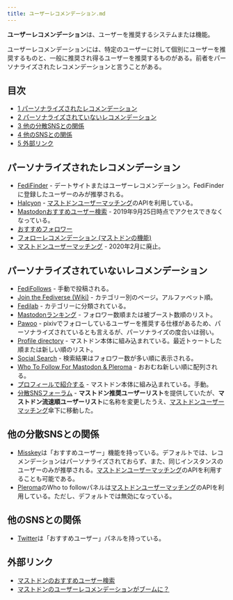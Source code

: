 ```yaml
---
title: ユーザーレコメンデーション.md
---
```

<div>

**ユーザーレコメンデーション**は、ユーザーを推奨するシステムまたは機能。

ユーザーレコメンデーションには、特定のユーザーに対して個別にユーザーを推奨するものと、一般に推奨され得るユーザーを推奨するものがある。前者をパーソナライズされたレコメンデーションと言うことがある。

<div>

<div lang="ja" dir="ltr">

## 目次

</div>

-   [1 パーソナライズされたレコメンデーション](#.E3.83.91.E3.83.BC.E3.82.BD.E3.83.8A.E3.83.A9.E3.82.A4.E3.82.BA.E3.81.95.E3.82.8C.E3.81.9F.E3.83.AC.E3.82.B3.E3.83.A1.E3.83.B3.E3.83.87.E3.83.BC.E3.82.B7.E3.83.A7.E3.83.B3)
-   [2 パーソナライズされていないレコメンデーション](#.E3.83.91.E3.83.BC.E3.82.BD.E3.83.8A.E3.83.A9.E3.82.A4.E3.82.BA.E3.81.95.E3.82.8C.E3.81.A6.E3.81.84.E3.81.AA.E3.81.84.E3.83.AC.E3.82.B3.E3.83.A1.E3.83.B3.E3.83.87.E3.83.BC.E3.82.B7.E3.83.A7.E3.83.B3)
-   [3 他の分散SNSとの関係](#.E4.BB.96.E3.81.AE.E5.88.86.E6.95.A3SNS.E3.81.A8.E3.81.AE.E9.96.A2.E4.BF.82)
-   [4 他のSNSとの関係](#.E4.BB.96.E3.81.AESNS.E3.81.A8.E3.81.AE.E9.96.A2.E4.BF.82)
-   [5 外部リンク](#.E5.A4.96.E9.83.A8.E3.83.AA.E3.83.B3.E3.82.AF)

</div>

## パーソナライズされたレコメンデーション

-   [FediFinder](/FediFinder "FediFinder") - デートサイトまたはユーザーレコメンデーション。FediFinderに登録したユーザーのみが推挙される。
-   [Halcyon](/Halcyon "Halcyon") - [マストドンユーザーマッチング](/%E3%83%9E%E3%82%B9%E3%83%88%E3%83%89%E3%83%B3%E3%83%A6%E3%83%BC%E3%82%B6%E3%83%BC%E3%83%9E%E3%83%83%E3%83%81%E3%83%B3%E3%82%B0 "マストドンユーザーマッチング")のAPIを利用している。
-   [Mastodonおすすめユーザー検索](/Mastodon%E3%81%8A%E3%81%99%E3%81%99%E3%82%81%E3%83%A6%E3%83%BC%E3%82%B6%E3%83%BC%E6%A4%9C%E7%B4%A2 "Mastodonおすすめユーザー検索") - 2019年9月25日時点でアクセスできなくなっている。
-   [おすすめフォロワー](/%E3%81%8A%E3%81%99%E3%81%99%E3%82%81%E3%83%95%E3%82%A9%E3%83%AD%E3%83%AF%E3%83%BC "おすすめフォロワー")
-   [フォローレコメンデーション (マストドンの機能)](/%E3%83%95%E3%82%A9%E3%83%AD%E3%83%BC%E3%83%AC%E3%82%B3%E3%83%A1%E3%83%B3%E3%83%87%E3%83%BC%E3%82%B7%E3%83%A7%E3%83%B3_(%E3%83%9E%E3%82%B9%E3%83%88%E3%83%89%E3%83%B3%E3%81%AE%E6%A9%9F%E8%83%BD) "フォローレコメンデーション (マストドンの機能)")
-   [マストドンユーザーマッチング](/%E3%83%9E%E3%82%B9%E3%83%88%E3%83%89%E3%83%B3%E3%83%A6%E3%83%BC%E3%82%B6%E3%83%BC%E3%83%9E%E3%83%83%E3%83%81%E3%83%B3%E3%82%B0 "マストドンユーザーマッチング") - 2020年2月に廃止。

## パーソナライズされていないレコメンデーション

-   [FediFollows](/FediFollows "FediFollows") - 手動で投稿される。
-   [Join the Fediverse (Wiki)](/Join_the_Fediverse_(Wiki) "Join the Fediverse (Wiki)") - カテゴリー別のページ。アルファベット順。
-   [Fedilab](/Mastalab "Mastalab") - カテゴリーに分類されている。
-   [Mastodonランキング](/Mastodon%E3%83%A9%E3%83%B3%E3%82%AD%E3%83%B3%E3%82%B0 "Mastodonランキング") - フォロワー数順または被ブースト数順のリスト。
-   [Pawoo](/Pawoo "Pawoo") - pixivでフォローしているユーザーを推奨する仕様があるため、パーソナライズされているとも言えるが、パーソナライズの度合いは弱い。
-   [Profile directory](/Profile_directory "Profile directory") - マストドン本体に組み込まれている。最近トゥートした順または新しい順のリスト。
-   [Social Search](/Social_Search "Social Search") - 検索結果はフォロワー数が多い順に表示される。
-   [Who To Follow For Mastodon & Pleroma](/Who_To_Follow_For_Mastodon_%26_Pleroma "Who To Follow For Mastodon & Pleroma") - おおむね新しい順に配列される。
-   [プロフィールで紹介する](/%E3%83%97%E3%83%AD%E3%83%95%E3%82%A3%E3%83%BC%E3%83%AB%E3%81%A7%E7%B4%B9%E4%BB%8B%E3%81%99%E3%82%8B "プロフィールで紹介する") - マストドン本体に組み込まれている。手動。
-   [分散SNSフォーラム](/%E5%88%86%E6%95%A3SNS%E3%83%95%E3%82%A9%E3%83%BC%E3%83%A9%E3%83%A0 "分散SNSフォーラム") - **マストドン推奨ユーザーリスト**を提供していたが、**マストドン流速順ユーザーリスト**に名称を変更したうえ、[マストドンユーザーマッチング](/%E3%83%9E%E3%82%B9%E3%83%88%E3%83%89%E3%83%B3%E3%83%A6%E3%83%BC%E3%82%B6%E3%83%BC%E3%83%9E%E3%83%83%E3%83%81%E3%83%B3%E3%82%B0 "マストドンユーザーマッチング")傘下に移動した。

## 他の分散SNSとの関係

-   [Misskey](/Misskey "Misskey")は「おすすめユーザー」機能を持っている。デフォルトでは、レコメンデーションはパーソナライズされておらず、また、同じインスタンスのユーザーのみが推挙される。[マストドンユーザーマッチング](/%E3%83%9E%E3%82%B9%E3%83%88%E3%83%89%E3%83%B3%E3%83%A6%E3%83%BC%E3%82%B6%E3%83%BC%E3%83%9E%E3%83%83%E3%83%81%E3%83%B3%E3%82%B0 "マストドンユーザーマッチング")のAPIを利用することも可能である。
-   [Pleroma](/Pleroma "Pleroma")のWho to followパネルは[マストドンユーザーマッチング](/%E3%83%9E%E3%82%B9%E3%83%88%E3%83%89%E3%83%B3%E3%83%A6%E3%83%BC%E3%82%B6%E3%83%BC%E3%83%9E%E3%83%83%E3%83%81%E3%83%B3%E3%82%B0 "マストドンユーザーマッチング")のAPIを利用している。ただし、デフォルトでは無効になっている。

## 他のSNSとの関係

-   [Twitter](/Twitter "Twitter")は「おすすめユーザー」パネルを持っている。

## 外部リンク

-   <a href="http://www.itmedia.co.jp/news/articles/1803/25/news031.html" rel="nofollow">マストドンのおすすめユーザー検索</a>
-   <a href="https://hakabahitoyo.wordpress.com/2018/03/29/mastodon-user-recommendation-2018" rel="nofollow">マストドンのユーザーレコメンデーションがブームに？</a>

</div>
